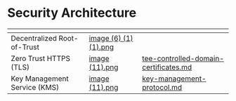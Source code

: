 # Security Architecture

<table data-view="cards"><thead><tr><th></th><th data-hidden data-card-cover data-type="files"></th><th data-hidden data-card-target data-type="content-ref"></th></tr></thead><tbody><tr><td>Decentralized Root-of-Trust</td><td><a href="../../.gitbook/assets/image (6) (1) (1).png">image (6) (1) (1).png</a></td><td></td></tr><tr><td>Zero Trust HTTPS (TLS)</td><td><a href="../../.gitbook/assets/image (11).png">image (11).png</a></td><td><a href="../../dstack/design-documents/tee-controlled-domain-certificates.md">tee-controlled-domain-certificates.md</a></td></tr><tr><td>Key Management Service (KMS)</td><td><a href="../../.gitbook/assets/image (11).png">image (11).png</a></td><td><a href="../../dstack/design-documents/key-management-protocol.md">key-management-protocol.md</a></td></tr></tbody></table>
